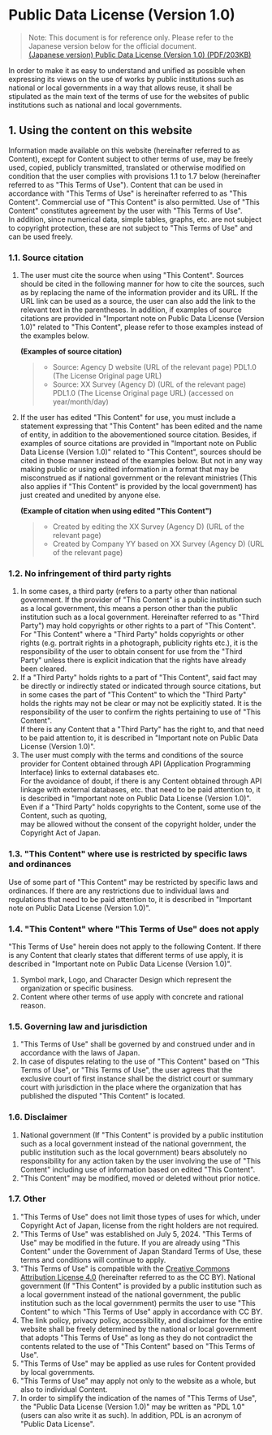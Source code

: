 # Public Data License (Version 1.0)

> Note: This document is for reference only. Please refer to the Japanese
> version below for the official document.\
> [(Japanese version) Public Data License (Version 1.0) (PDF/203KB)]

In order to make it as easy to understand and unified as possible when
expressing its views on the use of works by public institutions such as
national or local governments in a way that allows reuse, it shall be
stipulated as the main text of the terms of use for the websites of public
institutions such as national and local governments.

## 1. Using the content on this website

Information made available on this website (hereinafter referred to as
Content), except for Content subject to other terms of use, may be freely used,
copied, publicly transmitted, translated or otherwise modified on condition
that the user complies with provisions 1.1 to 1.7 below (hereinafter referred
to as "This Terms of Use"). Content that can be used in accordance with "This
Terms of Use" is hereinafter referred to as "This Content". Commercial use of
"This Content" is also permitted. Use of "This Content" constitutes agreement
by the user with "This Terms of Use".\
In addition, since numerical data, simple tables, graphs, etc. are not subject
to copyright protection, these are not subject to "This Terms of Use" and can
be used freely.

### 1.1. Source citation

1.  The user must cite the source when using "This Content". Sources should be
    cited in the following manner for how to cite the sources, such as by
    replacing the name of the information provider and its URL. If the URL link
    can be used as a source, the user can also add the link to the relevant
    text in the parentheses. In addition, if examples of source citations are
    provided in "Important note on Public Data License (Version 1.0)" related
    to "This Content", please refer to those examples instead of the examples
    below.

    **(Examples of source citation)**

    > - Source: Agency D website (URL of the relevant page) PDL1.0 (The License
    >   Original page URL)
    > - Source: XX Survey (Agency D) (URL of the relevant page) PDL1.0 (The
    >   License Original page URL) (accessed on year/month/day)

2.  If the user has edited "This Content" for use, you must include a statement
    expressing that "This Content" has been edited and the name of entity, in
    addition to the abovementioned source citation. Besides, if examples of
    source citations are provided in "Important note on Public Data License
    (Version 1.0)" related to "This Content", sources should be cited in those
    manner instead of the examples below. But not in any way making public or
    using edited information in a format that may be misconstrued as if
    national government or the relevant ministries (This also applies if "This
    Content" is provided by the local government) has just created and unedited
    by anyone else.

    **(Example of citation when using edited "This Content")**

    > - Created by editing the XX Survey (Agency D) (URL of the relevant page)
    > - Created by Company YY based on XX Survey (Agency D) (URL of the
    >   relevant page)

### 1.2. No infringement of third party rights

1.  In some cases, a third party (refers to a party other than national
    government. If the provider of "This Content" is a public institution such
    as a local government, this means a person other than the public
    institution such as a local government. Hereinafter referred to as "Third
    Party") may hold copyrights or other rights to a part of "This Content".
    For "This Content" where a "Third Party" holds copyrights or other rights
    (e.g. portrait rights in a photograph, publicity rights etc.), it is the
    responsibility of the user to obtain consent for use from the "Third Party"
    unless there is explicit indication that the rights have already been
    cleared.
2.  If a "Third Party" holds rights to a part of "This Content", said fact may
    be directly or indirectly stated or indicated through source citations, but
    in some cases the part of "This Content" to which the "Third Party" holds
    the rights may not be clear or may not be explicitly stated. It is the
    responsibility of the user to confirm the rights pertaining to use of "This
    Content".\
    If there is any Content that a "Third Party" has the right to, and that
    need to be paid attention to, it is described in "Important note on Public
    Data License (Version 1.0)".
3.  The user must comply with the terms and conditions of the source provider
    for Content obtained through API (Application Programming Interface) links
    to external databases etc.\
    For the avoidance of doubt, if there is any Content obtained through API
    linkage with external databases, etc. that need to be paid attention to, it
    is described in "Important note on Public Data License (Version 1.0)".\
    Even if a "Third Party" holds copyrights to the Content, some use of the
    Content, such as quoting,\
    may be allowed without the consent of the copyright holder, under the
    Copyright Act of Japan.

### 1.3. "This Content" where use is restricted by specific laws and ordinances

Use of some part of "This Content" may be restricted by specific laws and
ordinances. If there are any restrictions due to individual laws and
regulations that need to be paid attention to, it is described in "Important
note on Public Data License (Version 1.0)".

### 1.4. "This Content" where "This Terms of Use" does not apply

"This Terms of Use" herein does not apply to the following Content. If there is
any Content that clearly states that different terms of use apply, it is
described in "Important note on Public Data License (Version 1.0)".

1.  Symbol mark, Logo, and Character Design which represent the organization or
    specific business.
2.  Content where other terms of use apply with concrete and rational reason.

### 1.5. Governing law and jurisdiction

1.  "This Terms of Use" shall be governed by and construed under and in
    accordance with the laws of Japan.
2.  In case of disputes relating to the use of "This Content" based on "This
    Terms of Use", or "This Terms of Use", the user agrees that the exclusive
    court of first instance shall be the district court or summary court with
    jurisdiction in the place where the organization that has published the
    disputed "This Content" is located.

### 1.6. Disclaimer

1.  National government (If "This Content" is provided by a public institution
    such as a local government instead of the national government, the public
    institution such as the local government) bears absolutely no
    responsibility for any action taken by the user involving the use of "This
    Content" including use of information based on edited "This Content".
2.  "This Content" may be modified, moved or deleted without prior notice.

### 1.7. Other

1.  "This Terms of Use" does not limit those types of uses for which, under
    Copyright Act of Japan, license from the right holders are not required.
2.  "This Terms of Use" was established on July 5, 2024. "This Terms of Use"
    may be modified in the future. If you are already using "This Content"
    under the Government of Japan Standard Terms of Use, these terms and
    conditions will continue to apply.
3.  "This Terms of Use" is compatible with the [Creative Commons Attribution
    License 4.0] (hereinafter referred to as the CC BY). National government
    (If "This Content" is provided by a public institution such as a local
    government instead of the national government, the public institution such
    as the local government) permits the user to use "This Content" to which
    "This Terms of Use" apply in accordance with CC BY.
4.  The link policy, privacy policy, accessibility, and disclaimer for the
    entire website shall be freely determined by the national or local
    government that adopts "This Terms of Use" as long as they do not
    contradict the contents related to the use of "This Content" based on "This
    Terms of Use".
5.  "This Terms of Use" may be applied as use rules for Content provided by
    local governments.
6.  "This Terms of Use" may apply not only to the website as a whole, but also
    to individual Content.
7.  In order to simplify the indication of the names of "This Terms of Use",
    the "Public Data License (Version 1.0)" may be written as "PDL 1.0" (users
    can also write it as such). In addition, PDL is an acronym of "Public Data
    License".

[(Japanese version) Public Data License (Version 1.0) (PDF/203KB)]: https://www.digital.go.jp/assets/contents/node/basic_page/field_ref_resources/f7fde41d-ffca-4b2a-9b25-94b8a701a037/24afdf33/20240705_resources_data_outline_05.pdf
[Creative Commons Attribution License 4.0]: https://creativecommons.org/licenses/by/4.0/legalcode.en
